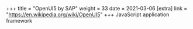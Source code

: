 +++
title = "OpenUI5 by SAP"
weight = 33
date = 2021-03-06
[extra]
link = "https://en.wikipedia.org/wiki/OpenUI5"
+++
JavaScript application framework

